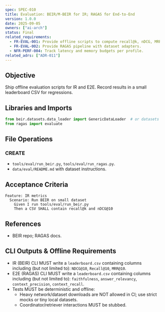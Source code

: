 ```yaml
---
spec: SPEC-010
title: Evaluation: BEIR/M-BEIR for IR; RAGAS for End-to-End
version: 1.0.0
date: 2025-09-05
owners: ["ai-arch"]
status: Final
related_requirements:
  - FR-EVAL-001: Provide offline scripts to compute recall@k, nDCG, MRR on BEIR/M-BEIR.
  - FR-EVAL-002: Provide RAGAS pipeline with dataset adapters.
  - NFR-PERF-004: Track latency and memory budgets per profile.
related_adrs: ["ADR-011"]
---
```



## Objective

Ship offline evaluation scripts for IR and E2E. Record results in a small leaderboard CSV for regressions.

## Libraries and Imports

```python
from beir.datasets.data_loader import GenericDataLoader  # or datasets from HF
from ragas import evaluate
```

## File Operations

### CREATE

- `tools/eval/run_beir.py`, `tools/eval/run_ragas.py`.
- `data/eval/README.md` with dataset instructions.

## Acceptance Criteria

```gherkin
Feature: IR metrics
  Scenario: Run BEIR on small dataset
    Given I run tools/eval/run_beir.py
    Then a CSV SHALL contain recall@k and nDCG@10
```

## References

- BEIR repo; RAGAS docs.

## CLI Outputs & Offline Requirements

- IR (BEIR) CLI MUST write a `leaderboard.csv` containing columns including (but not limited to): `NDCG@10`, `Recall@10`, `MRR@10`.
- E2E (RAGAS) CLI MUST write a `leaderboard.csv` containing columns including (but not limited to): `faithfulness`, `answer_relevancy`, `context_precision`, `context_recall`.
- Tests MUST be deterministic and offline:
  - Heavy network/dataset downloads are NOT allowed in CI; use strict mocks or tiny local datasets.
  - Coordinator/retriever interactions MUST be stubbed.
